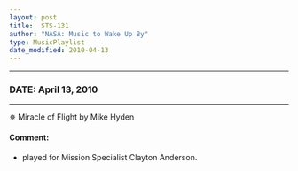 ```yaml
---
layout: post
title:  STS-131
author: "NASA: Music to Wake Up By"
type: MusicPlaylist
date_modified: 2010-04-13
---
```


----
### DATE: April 13, 2010
----
✵ Miracle of Flight by Mike Hyden

#### Comment:
* played for Mission Specialist Clayton Anderson.
